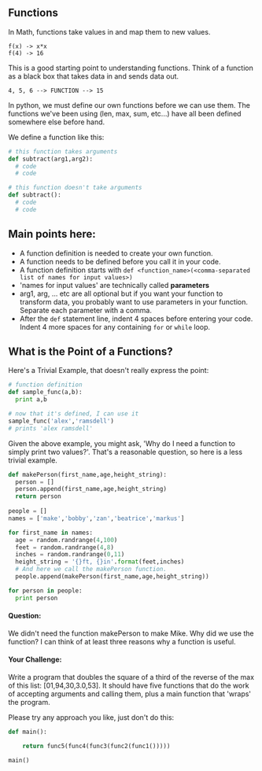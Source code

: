 ## Functions

In Math, functions take values in and map them to new values.
````
f(x) -> x*x
f(4) -> 16
````

This is a good starting point to understanding functions.  Think of a function as a black box that takes data in and sends data out.

````4, 5, 6 --> FUNCTION --> 16, 25, 36
4, 5, 6 --> FUNCTION --> 15
````

In python, we must define our own functions before we can use them.  The functions we've been using (len, max, sum, etc...) have all been defined somewhere else before hand.  

We define a function like this:

````python
# this function takes arguments
def subtract(arg1,arg2):
  # code
  # code

# this function doesn't take arguments
def subtract():
  # code
  # code  
````

## Main points here:

+ A function definition is needed to create your own function.
+ A function needs to be defined before you call it in your code.
+ A function definition starts with `def <function_name>(<comma-separated list of names for input values>)`
+ 'names for input values' are technically called **parameters**
+ arg1, arg, ... etc are all optional but if you want your function to transform data, you probably want to use parameters in your function. Separate each parameter with a comma.
+ After the `def` statement line, indent 4 spaces before entering your code. Indent 4 more spaces for any containing `for` or `while` loop.

## What is the Point of a Functions?

Here's a Trivial Example, that doesn't really express the point:

````python
# function definition
def sample_func(a,b):
  print a,b

# now that it's defined, I can use it
sample_func('alex','ramsdell')
# prints 'alex ramsdell'
````

Given the above example, you might ask, 'Why do I need a function to simply print two values?'.  That's a reasonable question, so here is a less trivial example.   

````python
def makePerson(first_name,age,height_string):
  person = []
  person.append(first_name,age,height_string)
  return person
  
people = []
names = ['make','bobby','zan','beatrice','markus']

for first_name in names:
  age = random.randrange(4,100)
  feet = random.randrange(4,8)
  inches = random.randrange(0,11) 
  height_string = '{}ft, {}in'.format(feet,inches)
  # And here we call the makePerson function.
  people.append(makePerson(first_name,age,height_string))

for person in people:
  print person
````

#### Question:

We didn't need the function makePerson to make Mike.  Why did we use the function? I can think of at least three reasons why a function is useful.

#### Your Challenge:

Write a program that doubles the square of a third of the reverse of the max of this list: [01,94,30,3.0,53]. It should have five functions that do the work of accepting arguments and calling them, plus a main function that 'wraps' the program.

Please try any approach you like, just don't do this: 

````python
def main():

    return func5(func4(func3(func2(func1()))))

main()
````
